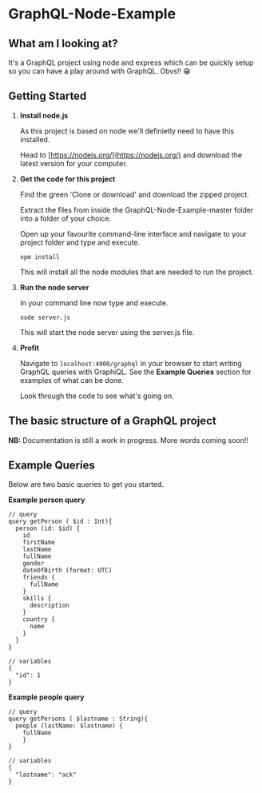 # GraphQL-Node-Example

## What am I looking at?

It's a GraphQL project using node and express which can be quickly setup so you can have a play around with GraphQL. Obvs!! :grin:


## Getting Started

1. **Install node.js**
  
    As this project is based on node we'll definietly need to have this installed.

    Head to [https://nodejs.org/](https://nodejs.org/) and download the latest version for your computer.

2. **Get the code for this project**

    Find the green 'Clone or download' and download the zipped project.

    Extract the files from inside the GraphQL-Node-Example-master folder into a folder of your choice.

    Open up your favourite command-line interface and navigate to your project folder and type and execute.

    ```
    npm install
    ```

    This will install all the node modules that are needed to run the project.

3. **Run the node server**

    In your command line now type and execute.

    ```
    node server.js
    ```

    This will start the node server using the server.js file.

4. **Profit**

    Navigate to ```localhost:4000/graphql``` in your browser to start writing GraphQL queries with GraphiQL. See the **Example Queries** section for examples of what can be done. 

    Look through the code to see what's going on.


## The basic structure of a GraphQL project

**NB:** Documentation is still a work in progress. More words coming soon!!


## Example Queries

Below are two basic queries to get you started.

**Example person query**
```
// query
query getPerson ( $id : Int){
  person (id: $id) {
    id
    firstName
    lastName
    fullName
    gender
    dateOfBirth (format: UTC)
    friends {
      fullName
    }
    skills {
      description
    }
    country {
      name
    }
  }
}

// variables
{
  "id": 1
}
```

**Example people query**
```
// query
query getPersons ( $lastname : String){
  people (lastName: $lastname) {
    fullName
	}
}

// variables
{
  "lastname": "ack"
}
```